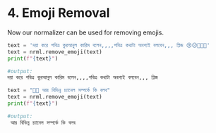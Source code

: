 # 4. Emoji Removal
Now our normalizer can be used for removing emojis.

```py
text = 'দয়া করে পবিত্র কুরআনুল কারিম বলেন,,,,পবিত্র কথাটা অবশ্যই বলবেন,,, প্লিজ 😢😥🙏🙏🙏'
text = nrml.remove_emoji(text)
print(f"{text}")

#output:
দয়া করে পবিত্র কুরআনুল কারিম বলেন,,,,পবিত্র কথাটা অবশ্যই বলবেন,,, প্লিজ
```


```py
text = "😬😬 আর বিভিন্ন চ্যানেল সম্পর্কে কি বলব"
text = nrml.remove_emoji(text)
print(f"{text}")

#output:
 আর বিভিন্ন চ্যানেল সম্পর্কে কি বলব
```